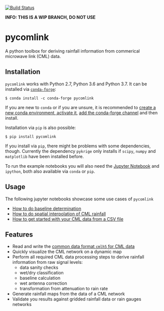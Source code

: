 [![Build Status](https://travis-ci.org/pycomlink/pycomlink.svg?branch=master)](https://travis-ci.org/pycomlink/pycomlink)

**INFO: THIS IS A WIP BRANCH, DO NOT USE**

pycomlink
=========

A python toolbox for deriving rainfall information from commerical microwave link (CML) data.

Installation
------------

`pycomlink` works with Python 2.7, Python 3.6 and Python 3.7. It can be installed via [`conda-forge`](https://conda-forge.org/):

    $ conda install -c conda-forge pycomlink
    
If you are new to `conda` or if you are unsure, it is recommended to [create a new conda environment, activate it](https://docs.conda.io/projects/conda/en/latest/user-guide/tasks/manage-environments.html#creating-an-environment-with-commands), [add the conda-forge channel](https://conda-forge.org/) and then install.

Installation via `pip` is also possible:

    $ pip install pycomlink

If you install via `pip`, there might be problems with some dependencies, though. Currently the dependency `pykrige` only installs if `scipy`, `numpy` and `matplotlib` have been installed before. 

To run the example notebooks you will also need the [Jupyter Notebook](https://jupyter.org/) 
and `ipython`, both also available via `conda` or `pip`.

Usage
-----

The following jupyter notebooks showcase some use cases of `pycomlink`

 * [How to do baseline determination](http://nbviewer.jupyter.org/github/pycomlink/pycomlink/blob/master/notebooks/Baseline%20determination.ipynb)
 * [How to do spatial interpolation of CML rainfall](http://nbviewer.jupyter.org/github/pycomlink/pycomlink/blob/master/notebooks/Spatial%20interpolation.ipynb)
 * [How to get started with your CML data from a CSV file](http://nbviewer.jupyter.org/github/pycomlink/pycomlink/blob/master/notebooks/Use%20CML%20data%20from%20CSV%20file.ipynb)

Features
--------
 * Read and write the [common data format `cmlh5` for CML data](https://github.com/cmlh5/cmlh5)
 * Quickly visualize the CML network on a dynamic map
 * Perform all required CML data processing steps to derive rainfall information from raw signal levels:
    * data sanity checks
    * wet/dry classification
    * baseline calculation
    * wet antenna correction
    * transformation from attenuation to rain rate
 * Generate rainfall maps from the data of a CML network
 * Validate you results against gridded rainfall data or rain gauges networks
